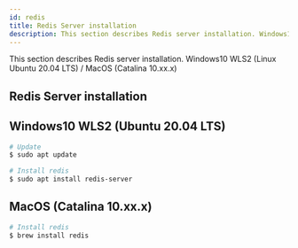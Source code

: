```yaml
---
id: redis
title: Redis Server installation
description: This section describes Redis server installation. Windows10 WLS2 (Linux Ubuntu 20.04 LTS) / MacOS (Catalina 10.xx.x)
---
```


This section describes Redis server installation. Windows10 WLS2 (Linux Ubuntu 20.04 LTS) / MacOS (Catalina 10.xx.x)

## Redis Server installation

## Windows10 WLS2 (Ubuntu 20.04 LTS)

```bash
# Update
$ sudo apt update

# Install redis
$ sudo apt install redis-server
```

## MacOS (Catalina 10.xx.x)

```bash
# Install redis
$ brew install redis
```
